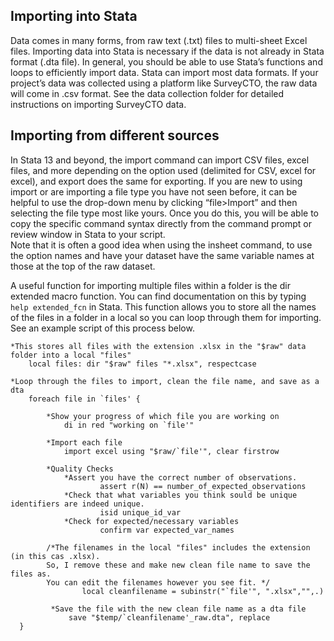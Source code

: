 ## Importing into Stata
Data comes in many forms, from raw text (.txt) files to multi-sheet Excel files. Importing data into Stata is necessary if the data is not already in Stata format (.dta file). In general, you should be able to use Stata’s functions and loops to efficiently import data. Stata can import most data formats. If your project’s data was collected using a platform like SurveyCTO, the raw data will come in .csv format. See the data collection folder for detailed instructions on importing SurveyCTO data. 

## Importing from different sources 
In Stata 13 and beyond, the import command can import CSV files, excel files, and more depending on the option used (delimited for CSV, excel for excel), and export does the same for exporting. If you are new to using import or are importing a file type you have not seen before, it can be helpful to use the drop-down menu by clicking “file>Import” and then selecting the file type most like yours. Once you do this, you will be able to copy the specific command syntax directly from the command prompt or review window in Stata to your script.  
Note that it is often a good idea when using the insheet command, to use the option names and have your dataset have the same variable names at those at the top of the raw dataset.

A useful function for importing multiple files within a folder is the dir extended macro function. You can find documentation on this by typing `help extended_fcn` in Stata.  This function allows you to store all the names of the files in a folder in a local so you can loop through them for importing. See an example script of this process below. 

````
*This stores all files with the extension .xlsx in the "$raw" data folder into a local "files"
    local files: dir "$raw" files "*.xlsx", respectcase 

*Loop through the files to import, clean the file name, and save as a dta
	foreach file in `files' {
  	
		*Show your progress of which file you are working on
			di in red "working on `file'"
  	
		*Import each file
			import excel using "$raw/`file'", clear firstrow

  		*Quality Checks
	  		*Assert you have the correct number of observations.
		    		assert r(N) == number_of_expected_observations
		 	*Check that what variables you think sould be unique identifiers are indeed unique. 
          			isid unique_id_var
	  		*Check for expected/necessary variables
	      			confirm var expected_var_names

	  	/*The filenames in the local "files" includes the extension (in this cas .xlsx). 
		So, I remove these and make new clean file name to save the files as.
		You can edit the filenames however you see fit. */
    			local cleanfilename = subinstr("`file'", ".xlsx","",.)

	 	 *Save the file with the new clean file name as a dta file
	 		 save "$temp/`cleanfilename'_raw.dta", replace
  }	
````

